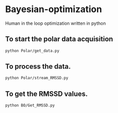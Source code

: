 # Bayesian-optimization
Human in the loop optimization written in python


## To start the polar data acquisition
```bash
python Polar/get_data.py
```

## To process the data.
```bash
python Polar/stream_RMSSD.py
```

## To get the RMSSD values.
```bash
python BO/Get_RMSSD.py
```
